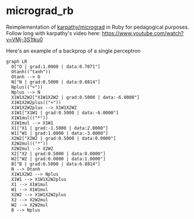 # micrograd_rb

Reimplementation of [karpathy/micrograd](https://github.com/karpathy/micrograd) in Ruby for pedagogical purposes.
Follow long with karpathy's video here: https://www.youtube.com/watch?v=VMj-3S1tku0

Here's an example of a backprop of a single perceptron

```mermaid
graph LR
  O["O | grad:1.0000 | data:0.7071"]
  Otanh(("tanh"))
  Otanh --> O
  N["N | grad:0.5000 | data:0.8814"]
  Nplus(("+"))
  Nplus --> N
  X1W1X2W2["X1W1X2W2 | grad:0.5000 | data:-6.0000"]
  X1W1X2W2plus(("+"))
  X1W1X2W2plus --> X1W1X2W2
  X1W1["X1W1 | grad:0.5000 | data:-6.0000"]
  X1W1mul(("*"))
  X1W1mul --> X1W1
  X1["X1 | grad:-1.5000 | data:2.0000"]
  W1["W1 | grad:1.0000 | data:-3.0000"]
  X2W2["X2W2 | grad:0.5000 | data:0.0000"]
  X2W2mul(("*"))
  X2W2mul --> X2W2
  X2["X2 | grad:0.5000 | data:0.0000"]
  W2["W2 | grad:0.0000 | data:1.0000"]
  B["B | grad:0.5000 | data:6.8814"]
  N --> Otanh
  X1W1X2W2 --> Nplus
  X1W1 --> X1W1X2W2plus
  X1 --> X1W1mul
  W1 --> X1W1mul
  X2W2 --> X1W1X2W2plus
  X2 --> X2W2mul
  W2 --> X2W2mul
  B --> Nplus
```
